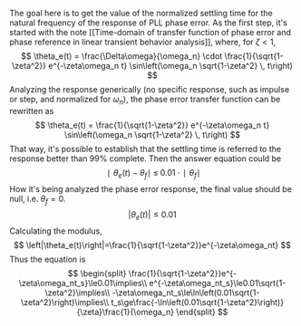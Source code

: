 The goal here is to get the value of the normalized settling time for the natural frequency of the response of PLL phase error. As the first step, it's started with the note [[Time-domain of transfer function of phase error and phase reference in linear transient behavior analysis]], where, for $\zeta<1$,
$$
\theta_e(t) = \frac{\Delta\omega}{\omega_n} \cdot \frac{1}{\sqrt{1-\zeta^2}} e^{-\zeta\omega_n t} \sin\left(\omega_n \sqrt{1-\zeta^2} \, t\right)
$$
Analyzing the response generically (no specific response, such as impulse or step, and normalized for $\omega_n$), the phase error transfer function can be rewritten as
$$
\theta_e(t) = \frac{1}{\sqrt{1-\zeta^2}} e^{-\zeta\omega_n t} \sin\left(\omega_n \sqrt{1-\zeta^2} \, t\right)
$$
That way, it's possible to establish that the settling time is referred to the response better than 99% complete. Then the answer equation could be
$$
∣\theta_e(t)−\theta_f​∣\;\le\;0.01\;\cdot∣\theta_f​∣
$$
How it's being analyzed the phase error response, the final value should be null, i.e. $\theta_f=0$.
$$
\left|\theta_e(t)\right|\le0.01
$$
Calculating the modulus,
$$
\left|\theta_e(t)\right|=\frac{1}{\sqrt{1-\zeta^2}}e^{-\zeta\omega_nt}
$$
Thus the equation is
$$
\begin{split}
\frac{1}{\sqrt{1-\zeta^2}}e^{-\zeta\omega_nt_s}\le0.01\implies\\
e^{-\zeta\omega_nt_s}\le0.01\sqrt{1-\zeta^2}\implies\\
-\zeta\omega_nt_s\le\ln\left(0.01\sqrt{1-\zeta^2}\right)\implies\\
t_s\ge\frac{-\ln\left(0.01\sqrt{1-\zeta^2}\right)}{\zeta}\frac{1}{\omega_n}
\end{split}
$$